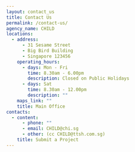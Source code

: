 ```yaml
---
layout: contact_us
title: Contact Us
permalink: /contact-us/
agency_name: CHILD
locations:
  - address:
      - 31 Sesame Street
      - Big Bird Building
      - Singapore 123456
    operating_hours:
      - days: Mon - Fri
        time: 8.30am - 6.00pm
        description: Closed on Public Holidays
      - days: Sat
        time: 8.30am - 12.00pm
        description: ""
    maps_link: ""
    title: Main Office
contacts:
  - content:
      - phone: ""
      - email: CHILD@chi.sg
      - other: (cc CHILD@ttsh.com.sg)
    title: Submit a Project
---
```

